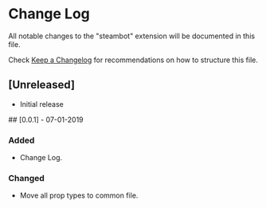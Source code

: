 # Change Log
All notable changes to the "steambot" extension will be documented in this file.

Check [Keep a Changelog](http://keepachangelog.com/) for recommendations on how to structure this file.

## [Unreleased]
- Initial release

## [0.0.1] - 07-01-2019
### Added
- Change Log.

### Changed
- Move all prop types to common file.
